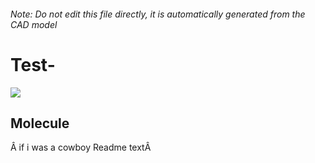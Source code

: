 ###### Note: Do not edit this file directly, it is automatically generated from the CAD model

# Test-

![](/project.svg)

## Molecule


Â if i was a cowboy Readme textÂ 



